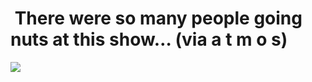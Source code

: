 <!--
id: 49429654
link: http://tumblr.atmos.org/post/49429654/there-were-so-many-people-going-nuts-at-this
slug: there-were-so-many-people-going-nuts-at-this
date: Tue Sep 09 2008 09:41:46 GMT-0700 (PDT)
publish: 2008-09-09
tags: 
title:  There were so many people going nuts at this show&#8230; (via a t m o s)
-->


 There were so many people going nuts at this show&#8230; (via a t m o s)
=========================================================================

![](http://24.media.tumblr.com/ZyX8UpfyndoaooztaNwKVvNg_500.jpg)

